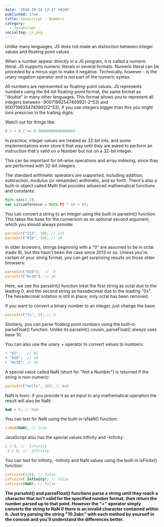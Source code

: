 ```yaml
---
date: '2016-10-24 13:37 +0200'
published: true
title: Javascript - Numbers
category:
  - JavaScript
socialImg: js.png
---
```

Unlike many languages, JS does not make an distinction between integer values and floating point values. 

When a number appear directly in a JS program, it is called a numeric literal. JS supports numeric literals in several formats. Numeric literal can be proceded by a minus sign to make it negative. Technically, however - is the unary negation operator and is not part of the numeric syntax.

All numbers are represented as floating-point values. JS represents numbers using the 64-bit floating-point format, the same format as "double" in many other languages. This format allows you to represent all integers between -9007199254740992(-2^53) and 9007199354740992(2^53), if you use integers bigger than this you might loos presicion in the trailing digits. 

Watch out for things like:

```javascript
0.1 + 0.2 == 0.30000000000000004
```

In practice, integer values are treated as 32-bit ints, and some implementations even store it that way until they are asked to perform an instruction that's valid on a Number but not on a 32-bit integer. 

This can be important for bit-wise operations and array indexing, since thay are performed with 32-bit integers.

The standard arithmetic operators are supported, including addition, subtraction, modulus (or remainder) arithmetic, and so forth. There's also a built-in object called Math that provides advanced mathematical functions and constants:

```javascript
Math.sin(3.5);
var circumference = Math.PI * (r + r);
```

You can convert a string to an integer using the built-in parseInt() function. This takes the base for the conversion as an optional second argument, which you should always provide:

```javascript
parseInt("123", 10); // 123
parseInt("010", 10); // 10
```

In older browsers, strings beginning with a "0" are assumed to be in octal (radix 8), but this hasn't been the case since 2013 or so. Unless you're certain of your string format, you can get surprising results on those older browsers:

```javascript
parseInt("010");  //  8
parseInt("0x10"); // 16
```

Here, we see the parseInt() function treat the first string as octal due to the leading 0, and the second string as hexadecimal due to the leading "0x". The hexadecimal notation is still in place; only octal has been removed.

If you want to convert a binary number to an integer, just change the base:

```javascript
parseInt("11", 2); // 3
```

Similarly, you can parse floating point numbers using the built-in parseFloat() function. Unlike its parseInt() cousin, parseFloat() always uses base 10.

You can also use the unary + operator to convert values to numbers:

```javascript
+ "42";   // 42
+ "010";  // 10
+ "0x10"; // 16
```

A special value called NaN (short for "Not a Number") is returned if the string is non-numeric:

```javascript
parseInt("hello", 10); // NaN
```

NaN is toxic: if you provide it as an input to any mathematical operation the result will also be NaN:

```javascript
NaN + 5; // NaN
```

You can test for NaN using the built-in isNaN() function:

```javascript
isNaN(NaN); // true
```

JavaScript also has the special values Infinity and -Infinity:

```javascript
1 / 0; //  Infinity
-1 / 0; // -Infinity
```

You can test for Infinity, -Infinity and NaN values using the built-in isFinite() function:

```javascript
isFinite(1/0); // false
isFinite(-Infinity); // false
isFinite(NaN); // false
```

**The parseInt() and parseFloat() functions parse a string until they reach a character that isn't valid for the specified number format, then return the number parsed up to that point. However the "+" operator simply converts the string to NaN if there is an invalid character contained within it. Just try parsing the string "10.2abc" with each method by yourself in the console and you'll understand the differences better.**
